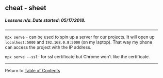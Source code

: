 ## cheat - sheet 
##### Lessons n/a. Date started: 05/17/2018. 
- - -   
`npx serve` - can be used to spin up a server for our projects. It will open up `localhost:5000` and `192.168.0.8:5000` (on my laptop). That way my phone can access the project with the IP address.

`npx serve --ssl`- for ssl certificate but Chrome won't like the certificate.


- - -
Return to [Table of Contents](TableOfContents.md)
